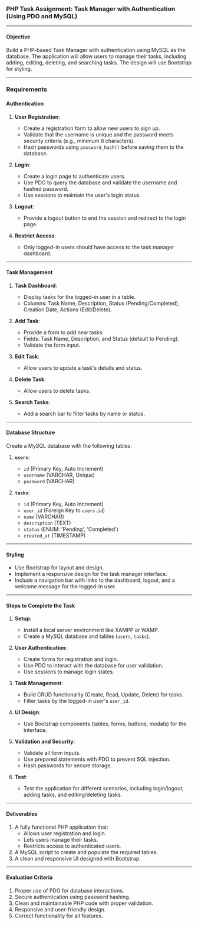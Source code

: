 ### PHP Task Assignment: Task Manager with Authentication (Using PDO and MySQL)

---

#### **Objective**

Build a PHP-based Task Manager with authentication using MySQL as the database. The application will allow users to manage their tasks,
including adding, editing, deleting, and searching tasks. The design will use Bootstrap for styling.

---

### **Requirements**

#### **Authentication**

1. **User Registration**:

   - Create a registration form to allow new users to sign up.
   - Validate that the username is unique and the password meets security criteria (e.g., minimum 8 characters).
   - Hash passwords using `password_hash()` before saving them to the database.

2. **Login**:

   - Create a login page to authenticate users.
   - Use PDO to query the database and validate the username and hashed password.
   - Use sessions to maintain the user's login status.

3. **Logout**:

   - Provide a logout button to end the session and redirect to the login page.

4. **Restrict Access**:
   - Only logged-in users should have access to the task manager dashboard.

---

#### **Task Management**

1. **Task Dashboard**:

   - Display tasks for the logged-in user in a table.
   - Columns: Task Name, Description, Status (Pending/Completed), Creation Date, Actions (Edit/Delete).

2. **Add Task**:

   - Provide a form to add new tasks.
   - Fields: Task Name, Description, and Status (default to Pending).
   - Validate the form input.

3. **Edit Task**:

   - Allow users to update a task's details and status.

4. **Delete Task**:

   - Allow users to delete tasks.

5. **Search Tasks**:
   - Add a search bar to filter tasks by name or status.

---

#### **Database Structure**

Create a MySQL database with the following tables:

1. **`users`**:

   - `id` (Primary Key, Auto Increment)
   - `username` (VARCHAR, Unique)
   - `password` (VARCHAR)

2. **`tasks`**:
   - `id` (Primary Key, Auto Increment)
   - `user_id` (Foreign Key to `users.id`)
   - `name` (VARCHAR)
   - `description` (TEXT)
   - `status` (ENUM: 'Pending', 'Completed')
   - `created_at` (TIMESTAMP)

---

#### **Styling**

- Use Bootstrap for layout and design.
- Implement a responsive design for the task manager interface.
- Include a navigation bar with links to the dashboard, logout, and a welcome message for the logged-in user.

---

#### **Steps to Complete the Task**

1. **Setup**:

   - Install a local server environment like XAMPP or WAMP.
   - Create a MySQL database and tables (`users`, `tasks`).

2. **User Authentication**:

   - Create forms for registration and login.
   - Use PDO to interact with the database for user validation.
   - Use sessions to manage login states.

3. **Task Management**:

   - Build CRUD functionality (Create, Read, Update, Delete) for tasks.
   - Filter tasks by the logged-in user's `user_id`.

4. **UI Design**:

   - Use Bootstrap components (tables, forms, buttons, modals) for the interface.

5. **Validation and Security**:

   - Validate all form inputs.
   - Use prepared statements with PDO to prevent SQL injection.
   - Hash passwords for secure storage.

6. **Test**:
   - Test the application for different scenarios, including login/logout, adding tasks, and editing/deleting tasks.

---

#### **Deliverables**

1. A fully functional PHP application that:
   - Allows user registration and login.
   - Lets users manage their tasks.
   - Restricts access to authenticated users.
2. A MySQL script to create and populate the required tables.
3. A clean and responsive UI designed with Bootstrap.

---

#### **Evaluation Criteria**

1. Proper use of PDO for database interactions.
2. Secure authentication using password hashing.
3. Clean and maintainable PHP code with proper validation.
4. Responsive and user-friendly design.
5. Correct functionality for all features.
